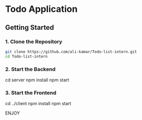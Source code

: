 # Todo Application

## Getting Started

### 1. Clone the Repository

```bash
git clone https://github.com/ali-kamar/Todo-list-intern.git
cd Todo-list-intern
```
### 2. Start the Backend

cd server
npm install
npm start

### 3. Start the Frontend

cd ../client
npm install
npm start

ENJOY
